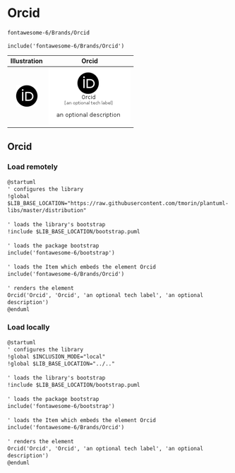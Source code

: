 # Orcid


```text
fontawesome-6/Brands/Orcid
```

```text
include('fontawesome-6/Brands/Orcid')
```



| Illustration | Orcid |
| :---: | :---: |
| ![illustration for Illustration](../../fontawesome-6/Brands/Orcid.png) | ![illustration for Orcid](../../fontawesome-6/Brands/Orcid.Local.png) |




## Orcid

### Load remotely
```plantuml
@startuml
' configures the library
!global $LIB_BASE_LOCATION="https://raw.githubusercontent.com/tmorin/plantuml-libs/master/distribution"

' loads the library's bootstrap
!include $LIB_BASE_LOCATION/bootstrap.puml

' loads the package bootstrap
include('fontawesome-6/bootstrap')

' loads the Item which embeds the element Orcid
include('fontawesome-6/Brands/Orcid')

' renders the element
Orcid('Orcid', 'Orcid', 'an optional tech label', 'an optional description')
@enduml
```

### Load locally
```plantuml
@startuml
' configures the library
!global $INCLUSION_MODE="local"
!global $LIB_BASE_LOCATION="../.."

' loads the library's bootstrap
!include $LIB_BASE_LOCATION/bootstrap.puml

' loads the package bootstrap
include('fontawesome-6/bootstrap')

' loads the Item which embeds the element Orcid
include('fontawesome-6/Brands/Orcid')

' renders the element
Orcid('Orcid', 'Orcid', 'an optional tech label', 'an optional description')
@enduml
```

